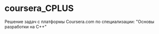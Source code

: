 # coursera_CPLUS
Решение задач с платформы Coursera.com по специализации: "Основы разработки на С++"
